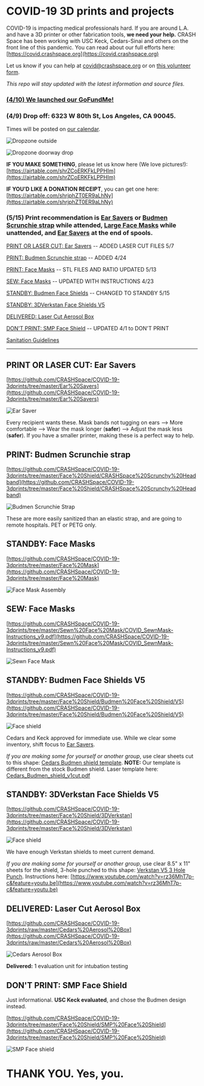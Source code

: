 # COVID-19 3D prints and projects

COVID-19 is impacting medical professionals hard. If you are around L.A. and have a 3D printer or other fabrication tools, **we need your help.** CRASH Space has been working with USC Keck, Cedars-Sinai and others on the front line of this pandemic. You can read about our full efforts here: [https://covid.crashspace.org](https://covid.crashspace.org)

Let us know if you can help at covid@crashspace.org or on [this volunteer form](https://docs.google.com/forms/d/e/1FAIpQLSczant_0pGT0tIEJhOTPQsQpFoTAtQAkubEGK8ArdoSDPgAVQ/viewform).

*This repo will stay updated with the latest information and source files.*

### [(4/10) We launched our GoFundMe!](https://charity.gofundme.com/o/en/campaign/makers-united-against-covid-19)

### **(4/9) Drop off:** 6323 W 80th St, Los Angeles, CA 90045.
Times will be posted on [our calendar](https://calendar.google.com/calendar/embed?src=crashspacela@gmail.com&ctz=America/Los_Angeles).

![Dropzone outside](https://raw.githubusercontent.com/CRASHSpace/COVID-19-3dprints/master/images/Dropzone_Outside.jpg)

![Dropzone doorway drop](https://raw.githubusercontent.com/CRASHSpace/COVID-19-3dprints/master/images/Dropzone_Doorway.jpg)

**IF YOU MAKE SOMETHING**, please let us know here (We love pictures!): [https://airtable.com/shrZCoERKFkLPPHIm](https://airtable.com/shrZCoERKFkLPPHIm)

**IF YOU'D LIKE A DONATION RECEIPT**, you can get one here: [https://airtable.com/shrjphZT0ER9aLhNy](https://airtable.com/shrjphZT0ER9aLhNy)

### (5/15) Print recommendation is [Ear Savers](#print-or-laser-cut-ear-savers) or [Budmen Scrunchie strap](#print-budmen-scrunchie-strap) while attended, [Large Face Masks](#print-face-masks) while unattended, and [Ear Savers](#print-or-laser-cut-ear-savers) at the end of spools.

[PRINT OR LASER CUT: Ear Savers](#print-or-laser-cut-ear-savers) -- ADDED LASER CUT FILES 5/7

[PRINT: Budmen Scrunchie strap](#print-budmen-scrunchie-strap) -- ADDED 4/24

[PRINT: Face Masks](#print-face-masks) -- STL FILES AND RATIO UPDATED 5/13

[SEW: Face Masks](#sew-face-masks) -- UPDATED WITH INSTRUCTIONS 4/23

[STANDBY: Budmen Face Shields](#standby-budmen-face-shields-v5) -- CHANGED TO STANDBY 5/15

[STANDBY: 3DVerkstan Face Shields V5](#standby-3dverkstan-face-shields-v5)

[DELIVERED: Laser Cut Aerosol Box](#delivered-laser-cut-aerosol-box)

[DON'T PRINT: SMP Face Shield](#dont-print-smp-face-shield) -- UPDATED 4/1 to DON'T PRINT

[Sanitation Guidelines](https://github.com/CRASHSpace/COVID-19-3dprints/tree/master/Sanitation%20Guidelines_20200329.pdf)

---

## PRINT OR LASER CUT: Ear Savers
[https://github.com/CRASHSpace/COVID-19-3dprints/tree/master/Ear%20Savers](https://github.com/CRASHSpace/COVID-19-3dprints/tree/master/Ear%20Savers)

![Ear Saver](https://raw.githubusercontent.com/CRASHSpace/COVID-19-3dprints/master/images/EarSaver.jpg)

Every recipient wants these. Mask bands not tugging on ears --> More comfortable --> Wear the mask longer (**safer**) --> Adjust the mask less (**safer**). If you have a smaller printer, making these is a perfect way to help.

## PRINT: Budmen Scrunchie strap
[https://github.com/CRASHSpace/COVID-19-3dprints/tree/master/Face%20Shield/CRASHSpace%20Scrunchy%20Headband](https://github.com/CRASHSpace/COVID-19-3dprints/tree/master/Face%20Shield/CRASHSpace%20Scrunchy%20Headband)

![Budmen Scrunchie Strap](https://raw.githubusercontent.com/CRASHSpace/COVID-19-3dprints/master/images/CS_scrunchy_blue_kevin.png)

These are more easily sanitized than an elastic strap, and are going to remote hospitals. PET or PETG only.

## STANDBY: Face Masks
[https://github.com/CRASHSpace/COVID-19-3dprints/tree/master/Face%20Mask](https://github.com/CRASHSpace/COVID-19-3dprints/tree/master/Face%20Mask)

![Face Mask Assembly](https://raw.githubusercontent.com/CRASHSpace/COVID-19-3dprints/master/images/facemask_USCV2-render_small.png)

## SEW: Face Masks
[https://github.com/CRASHSpace/COVID-19-3dprints/tree/master/Sewn%20Face%20Mask/COVID_SewnMask-Instructions_v9.pdf](https://github.com/CRASHSpace/COVID-19-3dprints/tree/master/Sewn%20Face%20Mask/COVID_SewnMask-Instructions_v9.pdf)

![Sewn Face Mask](https://raw.githubusercontent.com/CRASHSpace/COVID-19-3dprints/master/images/sewnFacemask.jpg)

## STANDBY: Budmen Face Shields V5 
[https://github.com/CRASHSpace/COVID-19-3dprints/tree/master/Face%20Shield/Budmen%20Face%20Shield/V5](https://github.com/CRASHSpace/COVID-19-3dprints/tree/master/Face%20Shield/Budmen%20Face%20Shield/V5)

![Face shield](https://raw.githubusercontent.com/CRASHSpace/COVID-19-3dprints/master/images/budmenfaceshieldv3_small.jpg)

Cedars and Keck approved for immediate use. While we clear some inventory, shift focus to [Ear Savers](#print-or-laser-cut-ear-savers).

*If you are making some for yourself or another group*, use clear sheets cut to this shape: [Cedars Budmen shield template](https://github.com/CRASHSpace/COVID-19-3dprints/raw/master/Face%20Shield/Budmen%20Face%20Shield/V3/polysheet-templates/Cedars_Budmen_shield_v1.pdf). **NOTE:** Our template is different from the stock Budmen shield. Laser template here: [Cedars_Budmen_shield_v1cut.pdf](https://github.com/CRASHSpace/COVID-19-3dprints/raw/master/Face%20Shield/Budmen%20Face%20Shield/V3/polysheet-templates/Cedars_Budmen_shield_v1cut.pdf)

## STANDBY: 3DVerkstan Face Shields V5
[https://github.com/CRASHSpace/COVID-19-3dprints/tree/master/Face%20Shield/3DVerkstan](https://github.com/CRASHSpace/COVID-19-3dprints/tree/master/Face%20Shield/3DVerkstan)

![Face shield](https://raw.githubusercontent.com/CRASHSpace/COVID-19-3dprints/master/images/faceshield_3DVerkstanV5_small.jpg)

We have enough Verkstan shields to meet current demand.

*If you are making some for yourself or another group*, use clear 8.5" x 11" sheets for the shield, 3-hole punched to this shape: [Verkstan V5 3 Hole Punch](https://github.com/CRASHSpace/COVID-19-3dprints/raw/master/Face%20Shield/3DVerkstan/Verkstan-3HolePunch-CRASHSpaceMod.pdf). Instructions here: [https://www.youtube.com/watch?v=rz36MhT7p-c&feature=youtu.be](https://www.youtube.com/watch?v=rz36MhT7p-c&feature=youtu.be)

## DELIVERED: Laser Cut Aerosol Box
[https://github.com/CRASHSpace/COVID-19-3dprints/raw/master/Cedars%20Aerosol%20Box](https://github.com/CRASHSpace/COVID-19-3dprints/raw/master/Cedars%20Aerosol%20Box)

![Cedars Aerosol Box](https://raw.githubusercontent.com/CRASHSpace/COVID-19-3dprints/master/images/aerosolbox-inField_small.jpg)

**Delivered:** 1 evaluation unit for intubation testing

## DON'T PRINT: SMP Face Shield
Just informational. **USC Keck evaluated**, and chose the Budmen design instead.

[https://github.com/CRASHSpace/COVID-19-3dprints/tree/master/Face%20Shield/SMP%20Face%20Shield](https://github.com/CRASHSpace/COVID-19-3dprints/tree/master/Face%20Shield/SMP%20Face%20Shield)

![SMP Face shield](https://raw.githubusercontent.com/CRASHSpace/COVID-19-3dprints/master/images/faceshield_USCV3-render_small.png)

# THANK YOU. Yes, you.
